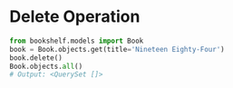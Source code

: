 # Delete Operation

```python
from bookshelf.models import Book
book = Book.objects.get(title='Nineteen Eighty-Four')
book.delete()
Book.objects.all()
# Output: <QuerySet []>
```
